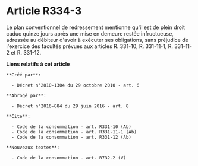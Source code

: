# Article R334-3

Le plan conventionnel de redressement mentionne qu'il est de plein droit caduc quinze jours après une mise en demeure restée
infructueuse, adressée au débiteur d'avoir à exécuter ses obligations, sans préjudice de l'exercice des facultés prévues aux
articles R. 331-10, R. 331-11-1, R. 331-11-2 et R. 331-12.

**Liens relatifs à cet article**

	**Créé par**:

	  - Décret n°2010-1304 du 29 octobre 2010 - art. 6

	**Abrogé par**:

	  - Décret n°2016-884 du 29 juin 2016 - art. 8

	**Cite**:

	  - Code de la consommation - art. R331-10 (Ab)
	  - Code de la consommation - art. R331-11-1 (Ab)
	  - Code de la consommation - art. R331-12 (Ab)

	**Nouveaux textes**:

	  - Code de la consommation - art. R732-2 (V)
